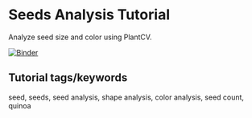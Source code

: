 # Seeds Analysis Tutorial

Analyze seed size and color using PlantCV.


[![Binder](https://mybinder.org/badge_logo.svg)](https://mybinder.org/v2/gh/danforthcenter/plantcv-tutorial-seeds/HEAD?labpath=index.ipynb)

## Tutorial tags/keywords

seed, seeds, seed analysis, shape analysis, color analysis, seed count, quinoa

